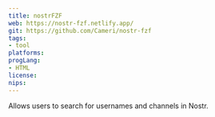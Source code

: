 ```yaml
---
title: nostrFZF
web: https://nostr-fzf.netlify.app/
git: https://github.com/Cameri/nostr-fzf
tags:
- tool
platforms: 
progLang: 
- HTML
license: 
nips:
---
```


Allows users to search for usernames and channels in Nostr.